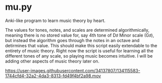 # mu.py
Anki-like program to learn music theory by heart.

The values for tones, notes, and scales are determined algorithmically, meaning there is no stored value for, say 4th tone of D♯ Minor scale (G♯), but instead the algorithm goes through the notes in an octave and detirmines that value. This should make this script easily extendable to the entirety of music theory.
Right now the script is useful for learning all the different tones of any scale, so playing music becomes intuitive.
I will be adding other aspects of music theory later on.


https://user-images.githubusercontent.com/34137807/134115583-1744cfd4-32a2-4da3-8313-fd49f4bf2a98.mov

